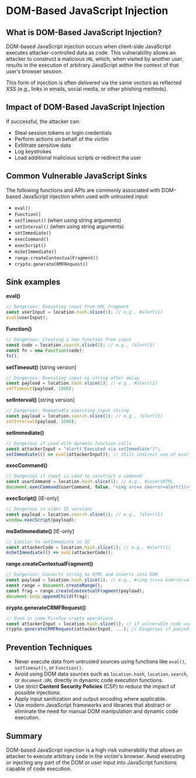 # DOM-Based JavaScript Injection

## What is DOM-Based JavaScript Injection?

DOM-based JavaScript injection occurs when client-side JavaScript executes attacker-controlled data as code. This vulnerability allows an attacker to construct a malicious `URL` which, when visited by another user, results in the execution of arbitrary JavaScript within the context of that user’s browser session.

This form of injection is often delivered via the same vectors as reflected XSS (e.g., links in emails, social media, or other phishing methods).

## Impact of DOM-Based JavaScript Injection

If successful, the attacker can:

- Steal session tokens or login credentials
- Perform actions on behalf of the victim
- Exfiltrate sensitive data
- Log keystrokes
- Load additional malicious scripts or redirect the user

## Common Vulnerable JavaScript Sinks

The following functions and APIs are commonly associated with DOM-based JavaScript injection when used with untrusted input:

- `eval()`
- `Function()`
- `setTimeout()` (when using string arguments)
- `setInterval()` (when using string arguments)
- `setImmediate()`
- `execCommand()`
- `execScript()`
- `msSetImmediate()`
- `range.createContextualFragment()`
- `crypto.generateCRMFRequest()`

## Sink examples

**eval()**

```javascript
// Dangerous: Executing input from URL fragment
const userInput = location.hash.slice(1); // e.g., #alert(1)
eval(userInput);
```

**Function()**

```javascript
// Dangerous: Creating a new function from input
const code = location.search.slice(1); // e.g., ?alert(1)
const fn = new Function(code);
fn();
```

**setTimeout()** [string version]

```javascript
// Dangerous: Executing input as string after delay
const payload = location.hash.slice(1); // e.g., #alert(1)
setTimeout(payload, 1000);
```

**setInterval()** [string version]

```javascript
// Dangerous: Repeatedly executing input string
const payload = location.search.slice(1); // e.g., ?alert(1)
setInterval(payload, 2000);
```

**setImmediate()**

```javascript
// Dangerous if used with dynamic function calls
const attackerInput = "alert('Executed via setImmediate')";
setImmediate(() => eval(attackerInput)); // Still indirect use of eval
```

**execCommand()**

```javascript
// Dangerous if input is used to construct a command
const userCommand = location.hash.slice(1); // e.g., #insertHTML
document.execCommand(userCommand, false, "<img src=x onerror=alert(1)>");
```

**execScript()** [IE-only]

```javascript
// Dangerous in older IE versions
const payload = location.search.slice(1); // e.g., ?alert(1)
window.execScript(payload);
```

**msSetImmediate()** [IE-only]

```javascript
// Similar to setImmediate in IE
const attackerCode = location.hash.slice(1); // e.g., #alert(1)
msSetImmediate(() => eval(attackerCode));
```

**range.createContextualFragment()**

```javascript
// Dangerous: Converts string to HTML and inserts into DOM
const payload = location.hash.slice(1); // e.g., #<img src=x onerror=alert(1)>
const range = document.createRange();
const frag = range.createContextualFragment(payload);
document.body.appendChild(frag);
```

**crypto.generateCRMFRequest()**

```javascript
// Used in some Firefox crypto operations
const attackerInput = location.hash.slice(1); // if vulnerable code uses it
crypto.generateCRMFRequest(attackerInput, ...); // Dangerous if passed unvalidated
```

## Prevention Techniques

- Never execute data from untrusted sources using functions like `eval()`, `setTimeout()`, or `Function()`.
- Avoid using DOM data sources such as `location.hash`, `location.search`, or `document.URL` directly in dynamic code execution functions.
- Use strict **Content Security Policies** (CSP) to reduce the impact of possible injections.
- Apply input sanitization and output encoding where applicable.
- Use modern JavaScript frameworks and libraries that abstract or eliminate the need for manual DOM manipulation and dynamic code execution.

## Summary

DOM-based JavaScript injection is a high-risk vulnerability that allows an attacker to execute arbitrary code in the victim's browser. Avoid executing or injecting any part of the DOM or user input into JavaScript functions capable of code execution.
